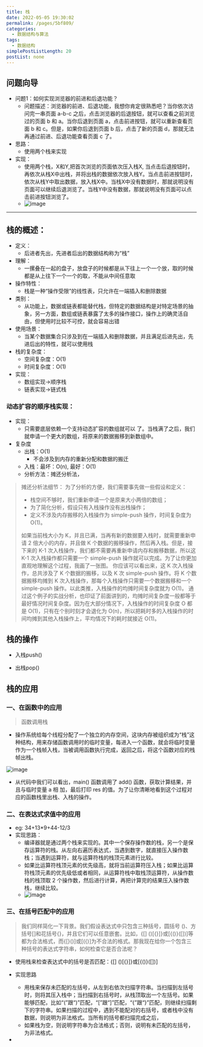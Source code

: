 ```yaml
---
title: 栈
date: 2022-05-05 19:30:02
permalink: /pages/5bf809/
categories: 
  - 数据结构与算法
tags: 
  - 数据结构
simplePostListLength: 20
postList: none
---
```

## 问题向导

- 问题1：如何实现浏览器的前进和后退功能？
  - 问题描述：浏览器的前进、后退功能，我想你肯定很熟悉吧？当你依次访问完一串页面 a-b-c 之后，点击浏览器的后退按钮，就可以查看之前浏览过的页面 b 和 a。当你后退到页面 a，点击前进按钮，就可以重新查看页面 b 和 c。但是，如果你后退到页面 b 后，点击了新的页面 d，那就无法再通过前进、后退功能查看页面 c 了。
- 思路：
  - 使用两个栈来实现
- 实现：
  - 使用两个栈，X和Y,把首次浏览的页面依次压入栈X, 当点击后退按钮时，再依次从栈X中出栈，并将出栈的数据依次放入栈Y。当点击前进按钮时，依次从栈Y中取出数据，放入栈X中。当栈X中没有数据时，那就说明没有页面可以继续后退浏览了。当栈Y中没有数据，那就说明没有页面可以点击前进按钮浏览了。
  - ![image](https://cdn.staticaly.com/gh/sswfive/blog-pic@main/20230331/image.4a9dwr08nj20.webp)

---

## 栈的概述：

- 定义：
  - 后进者先出，先进者后出的数据结构称为“栈”
- 理解：
  - 一摞叠在一起的盘子，放盘子的时候都是从下往上一个一个放，取的时候都是从上往下一个一个的取，不能从中间任意取
- 操作特性：
  - 栈是一种“操作受限”的线性表，只允许在一端插入和删除数据
- 类别：
  - 从功能上，数据或链表都能替代栈，但特定的数据结构是对特定场景的抽象，另一方面，数组或链表暴露了太多的操作接口，操作上的确灵活自由，但使用时比较不可控，就会容易出错
- 使用场景：
  - 当某个数据集合只涉及到在一端插入和删除数据，并且满足后进先出，先进后出的特性，就可以使用栈
- 栈的复杂度：
  - 空间复杂度：O(1)
  - 时间复杂度：O(1)
- 实现：
  - 数组实现->顺序栈
  - 链表实现->链式栈
  



### 动态扩容的顺序栈实现：

- 实现：
  - 只需要底层依赖一个支持动态扩容的数组就可以 了。当栈满了之后，我们就申请一个更大的数组，将原来的数据搬移到新数组中。
- 复杂度
  - 出栈：O(1)
    - 不会涉及到内存的重新分配和数据的搬迁
  - 入栈：最坏：O(n), 最好：O(1)
  - 分析方法：摊还分析法，

> 摊还分析法细节：
> 为了分析的方便，我们需要事先做一些假设和定义：
>
> - 栈空间不够时，我们重新申请一个是原来大小两倍的数组；
> - 为了简化分析，假设只有入栈操作没有出栈操作；
> - 定义不涉及内存搬移的入栈操作为 simple-push 操作，时间复杂度为 O(1)。
>
> 如果当前栈大小为 K，并且已满，当再有新的数据要入栈时，就需要重新申请 2 倍大小的内存，并且做 K 个数据的搬移操作，然后再入栈。但是，接下来的 K-1 次入栈操作，我们都不需要再重新申请内存和搬移数据，所以这 K-1 次入栈操作都只需要一个 simple-push 操作就可以完成。为了让你更加直观地理解这个过程，我画了一张图。
> 你应该可以看出来，这 K 次入栈操作，总共涉及了 K 个数据的搬移，以及 K 次 simple-push 操作。将 K 个数据搬移均摊到 K 次入栈操作，那每个入栈操作只需要一个数据搬移和一个 simple-push 操作。以此类推，入栈操作的均摊时间复杂度就为 O(1)。
> 通过这个例子的实战分析，也印证了前面讲到的，均摊时间复杂度一般都等于最好情况时间复杂度。因为在大部分情况下，入栈操作的时间复杂度 O 都是 O(1)，只有在个别时刻才会退化为 O(n)，所以把耗时多的入栈操作的时间均摊到其他入栈操作上，平均情况下的耗时就接近 O(1)。



## 栈的操作

- 入栈push()

- 出栈pop()

  

## 栈的应用

### 一、在函数中的应用

> 函数调用栈

- 操作系统给每个线程分配了一个独立的内存空间，这块内存被组织成为“栈”这种结构，用来存储函数调用时的临时变量，每进入一个函数，就会将临时变量作为一个栈帧入栈，当被调用函数执行完成，返回之后，将这个函数对应的栈帧出栈。

![image](https://cdn.staticaly.com/gh/sswfive/blog-pic@main/20230331/image.5psubbx4n7s0.webp)

- 从代码中我们可以看出，main() 函数调用了 add() 函数，获取计算结果，并且与临时变量 a 相 加，最后打印 res 的值。为了让你清晰地看到这个过程对应的函数栈里出栈、入栈的操作。

### 二、在表达式求值中的应用

- eg: 34+13*9+44-12/3
- 实现思路：
  - 编译器就是通过两个栈来实现的。其中一个保存操作数的栈，另一个是保存运算符的栈。从左向右遍历表达式，当遇到数字，就直接压入操作数栈；当遇到运算符，就与运算符栈的栈顶元素进行比较。
  - 如果比运算符栈顶元素的优先级高，就将当前运算符压入栈；如果比运算符栈顶元素的优先级低或者相同，从运算符栈中取栈顶运算符，从操作数栈的栈顶取 2 个操作数，然后进行计算，再把计算完的结果压入操作数栈，继续比较。
  - ![image](https://cdn.staticaly.com/gh/sswfive/blog-pic@main/20230331/image.4sr3nk82wne0.webp)



### 三、在括号匹配中的应用

> 我们同样简化一下背景。我们假设表达式中只包含三种括号，圆括号 ()、方括号[]和花括号{}，并且它们可以任意嵌套。比如，{[] ()[{}]}或[{()}([])]等都为合法格式，而{[}()]或[({)]为不合法的格式。那我现在给你一个包含三种括号的表达式字符串，如何检查它是否合法呢？

- 使用栈来检查表达式中的括号是否匹配：{[] ()[{}]}或[{()}([])]
- 实现思路
  - 用栈来保存未匹配的左括号，从左到右依次扫描字符串。当扫描到左括号时，则将其压入栈中；当扫描到右括号时，从栈顶取出一个左括号。如果能够匹配，比如“(”跟“)”匹配，“[”跟“]”匹配，“{”跟“}”匹配，则继续扫描剩下的字符串。如果扫描的过程中，遇到不能配对的右括号，或者栈中没有数据，则说明为非法格式。当所有的括号都扫描完成之后，
  - 如果栈为空，则说明字符串为合法格式；否则，说明有未匹配的左括号，为非法格式。

- 